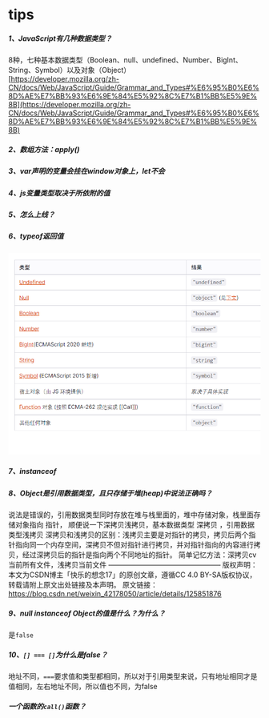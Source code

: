 
# tips

##### 1、JavaScript有几种数据类型？
8种，七种基本数据类型（Boolean、null、undefined、Number、BigInt、String、Symbol）以及对象（Object）   
[https://developer.mozilla.org/zh-CN/docs/Web/JavaScript/Guide/Grammar_and_Types#%E6%95%B0%E6%8D%AE%E7%BB%93%E6%9E%84%E5%92%8C%E7%B1%BB%E5%9E%8B](https://developer.mozilla.org/zh-CN/docs/Web/JavaScript/Guide/Grammar_and_Types#%E6%95%B0%E6%8D%AE%E7%BB%93%E6%9E%84%E5%92%8C%E7%B1%BB%E5%9E%8B)

##### 2、数组方法：apply()
##### 3、var声明的变量会挂在window对象上，let不会
##### 4、js变量类型取决于所依附的值
##### 5、怎么上线？
##### 6、typeof返回值
![](./imgs/typeof.jpg)
##### 7、instanceof
##### 8、Object是引用数据类型，且只存储于堆(heap)中说法正确吗？
说法是错误的，引用数据类型同时存放在堆与栈里面的，堆中存储对象，栈里面存储对象指向 指针，
顺便说一下深拷贝浅拷贝，基本数据类型 深拷贝 ，引用数据类型浅拷贝
深拷贝和浅拷贝的区别：浅拷贝主要是对指针的拷贝，拷贝后两个指针指向同一个内存空间，深拷贝不但对指针进行拷贝，并对指针指向的内容进行拷贝，经过深拷贝后的指针是指向两个不同地址的指针。
简单记忆方法：深拷贝cv当前所有文件，浅拷贝当前文件
————————————————
版权声明：本文为CSDN博主「快乐的想念17」的原创文章，遵循CC 4.0 BY-SA版权协议，转载请附上原文出处链接及本声明。
原文链接：https://blog.csdn.net/weixin_42178050/article/details/125851876

##### 9、null instanceof Object的值是什么？为什么？
是`false`

##### 10、`[] === []`为什么是false？
地址不同，`===`要求值和类型都相同，所以对于引用类型来说，只有地址相同才是值相同，左右地址不同，所以值也不同，为false

##### 一个函数的`call()`函数？